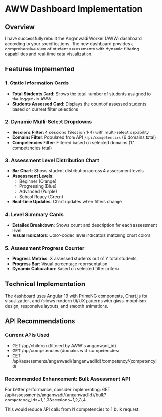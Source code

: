 # AWW Dashboard Implementation

## Overview
I have successfully rebuilt the Anganwadi Worker (AWW) dashboard according to your specifications. The new dashboard provides a comprehensive view of student assessments with dynamic filtering capabilities and real-time data visualization.

## Features Implemented

### 1. Static Information Cards
- **Total Students Card**: Shows the total number of students assigned to the logged-in AWW
- **Students Assessed Card**: Displays the count of assessed students based on current filter selections

### 2. Dynamic Multi-Select Dropdowns
- **Sessions Filter**: 4 sessions (Session 1-4) with multi-select capability
- **Domains Filter**: Populated from API `/api/competencies` (6 domains total)
- **Competencies Filter**: Filtered based on selected domains (17 competencies total)

### 3. Assessment Level Distribution Chart
- **Bar Chart**: Shows student distribution across 4 assessment levels
- **Assessment Levels**: 
  - Beginner (Orange)
  - Progressing (Blue) 
  - Advanced (Purple)
  - School Ready (Green)
- **Real-time Updates**: Chart updates when filters change

### 4. Level Summary Cards
- **Detailed Breakdown**: Shows count and description for each assessment level
- **Visual Indicators**: Color-coded level indicators matching chart colors

### 5. Assessment Progress Counter
- **Progress Metrics**: X assessed students out of Y total students
- **Progress Bar**: Visual percentage representation
- **Dynamic Calculation**: Based on selected filter criteria

## Technical Implementation

The dashboard uses Angular 19 with PrimeNG components, Chart.js for visualization, and follows modern UI/UX patterns with glass-morphism design, responsive layouts, and smooth animations.

## API Recommendations

### Current APIs Used
- GET /api/children (filtered by AWW's anganwadi_id)
- GET /api/competencies (domains with competencies)
- GET /api/assessments/anganwadi/{anganwadiId}/competency/{competencyId}

### Recommended Enhancement: Bulk Assessment API
For better performance, consider implementing:
GET /api/assessments/anganwadi/{anganwadiId}/bulk?competency_ids=1,2,3&sessions=1,2,3,4

This would reduce API calls from N competencies to 1 bulk request.

